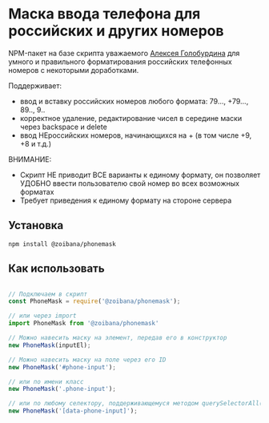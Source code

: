# Маска ввода телефона для российских и других номеров

NPM-пакет на базе скрипта уважаемого [Алексея Голобурдина](https://github.com/alexey-goloburdin) для умного и правильного форматирования российских телефонных номеров
с некоторыми доработками.

Поддерживает:
- ввод и вставку российских номеров любого формата: 79..., +79..., 89.., 9..
- корректное удаление, редактирование чисел в середине маски через backspace и delete
- ввод НЕроссийских номеров, начинающихся на + (в том числе +9, +8 и т.д.)

ВНИМАНИЕ:
- Скрипт НЕ приводит ВСЕ варианты к единому формату, он позволяет УДОБНО ввести пользователю свой номер во всех возможных форматах
- Требует приведения к единому формату на стороне сервера

## Установка
```
npm install @zoibana/phonemask
```

## Как использовать

```javascript

// Подключаем в скрипт
const PhoneMask = require('@zoibana/phonemask');

// или через import
import PhoneMask from '@zoibana/phonemask'

// Можно навесить маску на элемент, передав его в конструктор
new PhoneMask(inputEl);

// Можно навесить маску на поле через его ID
new PhoneMask('#phone-input');

// или по имени класс
new PhoneMask('.phone-input');

// или по любому селектору, поддерживающемуся методом querySelectorAll()
new PhoneMask('[data-phone-input]');

```